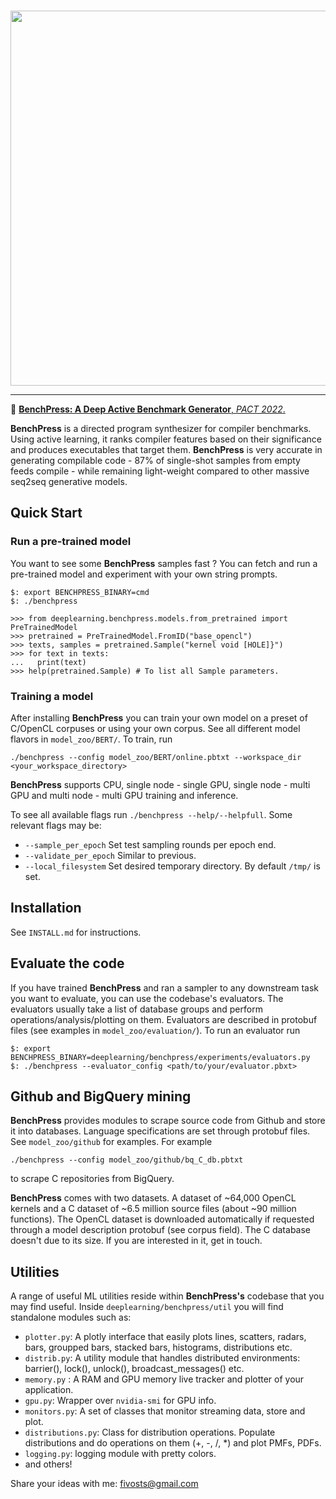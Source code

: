 <p align="center">
  <br>
<img src="https://github.com/fivosts/clgen/blob/master/docs/logo.png" width="600px" />
<br>
</p>

***

:orange_book:  [__BenchPress: A Deep Active Benchmark Generator__, *PACT 2022*.](https://dl.acm.org/doi/10.1145/3559009.3569644)

__BenchPress__ is a directed program synthesizer for compiler benchmarks. Using active learning, it ranks compiler features based on their significance and produces executables that target them. __BenchPress__ is very accurate in generating compilable code - 87% of single-shot samples from empty feeds compile - while remaining light-weight compared to other massive seq2seq generative models.

## Quick Start

### Run a pre-trained model

You want to see some __BenchPress__ samples fast ? You can fetch and run a pre-trained model and experiment with your own string prompts.

```
$: export BENCHPRESS_BINARY=cmd
$: ./benchpress

>>> from deeplearning.benchpress.models.from_pretrained import PreTrainedModel
>>> pretrained = PreTrainedModel.FromID("base_opencl")
>>> texts, samples = pretrained.Sample("kernel void [HOLE]}")
>>> for text in texts:
...   print(text)
>>> help(pretrained.Sample) # To list all Sample parameters.
```

### Training a model

After installing __BenchPress__ you can train your own model on a preset of C/OpenCL corpuses or using your own corpus. See all different model flavors in `model_zoo/BERT/`. To train, run

```
./benchpress --config model_zoo/BERT/online.pbtxt --workspace_dir <your_workspace_directory>
```

__BenchPress__ supports CPU, single node - single GPU, single node - multi GPU and multi node - multi GPU training and inference.

To see all available flags run `./benchpress --help/--helpfull`. Some relevant flags may be:

- `--sample_per_epoch` Set test sampling rounds per epoch end.
- `--validate_per_epoch` Similar to previous.
- `--local_filesystem` Set desired temporary directory. By default `/tmp/` is set.

## Installation

See `INSTALL.md` for instructions.

## Evaluate the code

If you have trained __BenchPress__ and ran a sampler to any downstream task you want to evaluate, you can use the codebase's evaluators. The evaluators usually take a list of database groups and perform operations/analysis/plotting on them. Evaluators are described in protobuf files (see examples in `model_zoo/evaluation/`). To run an evaluator run

```
$: export BENCHPRESS_BINARY=deeplearning/benchpress/experiments/evaluators.py
$: ./benchpress --evaluator_config <path/to/your/evaluator.pbxt>
```

## Github and BigQuery mining

__BenchPress__ provides modules to scrape source code from Github and store it into databases. Language specifications are set through protobuf files. See `model_zoo/github` for examples. For example

```
./benchpress --config model_zoo/github/bq_C_db.pbtxt
```
to scrape C repositories from BigQuery.

__BenchPress__ comes with two datasets. A dataset of ~64,000 OpenCL kernels and a C dataset of ~6.5 million source files (about ~90 million functions). The OpenCL dataset is downloaded automatically if requested through a model description protobuf (see corpus field). The C database doesn't due to its size. If you are interested in it, get in touch.

## Utilities

A range of useful ML utilities reside within __BenchPress's__ codebase that you may find useful. Inside `deeplearning/benchpress/util` you will find standalone modules such as:

- `plotter.py`: A plotly interface that easily plots lines, scatters, radars, bars, groupped bars, stacked bars, histograms, distributions etc.
- `distrib.py`: A utility module that handles distributed environments: barrier(), lock(), unlock(), broadcast_messages() etc.
- `memory.py` : A RAM and GPU memory live tracker and plotter of your application.
- `gpu.py`: Wrapper over `nvidia-smi` for GPU info.
- `monitors.py`: A set of classes that monitor streaming data, store and plot.
- `distributions.py`: Class for distribution operations. Populate distributions and do operations on them (+, -, /, *) and plot PMFs, PDFs.
- `logging.py`: logging module with pretty colors.
- and others!


Share your ideas with me: <fivosts@gmail.com>
